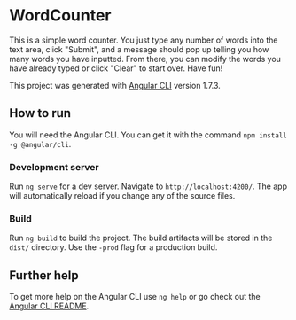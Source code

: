 # WordCounter

This is a simple word counter. You just type any number of words into the text area, click "Submit", and a message should pop up telling you how many words you have inputted. From there, you can modify the words you have already typed or click "Clear" to start over. Have fun!

This project was generated with [Angular CLI](https://github.com/angular/angular-cli) version 1.7.3.

## How to run

You will need the Angular CLI. You can get it with the command `npm install -g @angular/cli`.

### Development server

Run `ng serve` for a dev server. Navigate to `http://localhost:4200/`. The app will automatically reload if you change any of the source files.

### Build

Run `ng build` to build the project. The build artifacts will be stored in the `dist/` directory. Use the `-prod` flag for a production build.

## Further help

To get more help on the Angular CLI use `ng help` or go check out the [Angular CLI README](https://github.com/angular/angular-cli/blob/master/README.md).
